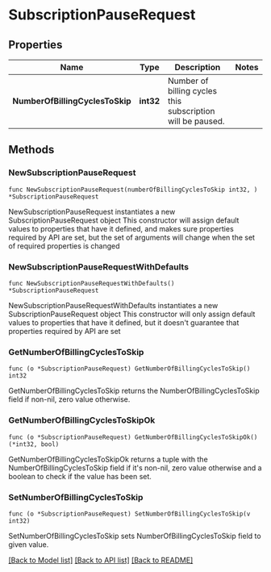 # SubscriptionPauseRequest

## Properties

Name | Type | Description | Notes
------------ | ------------- | ------------- | -------------
**NumberOfBillingCyclesToSkip** | **int32** | Number of billing cycles this subscription will be paused. | 

## Methods

### NewSubscriptionPauseRequest

`func NewSubscriptionPauseRequest(numberOfBillingCyclesToSkip int32, ) *SubscriptionPauseRequest`

NewSubscriptionPauseRequest instantiates a new SubscriptionPauseRequest object
This constructor will assign default values to properties that have it defined,
and makes sure properties required by API are set, but the set of arguments
will change when the set of required properties is changed

### NewSubscriptionPauseRequestWithDefaults

`func NewSubscriptionPauseRequestWithDefaults() *SubscriptionPauseRequest`

NewSubscriptionPauseRequestWithDefaults instantiates a new SubscriptionPauseRequest object
This constructor will only assign default values to properties that have it defined,
but it doesn't guarantee that properties required by API are set

### GetNumberOfBillingCyclesToSkip

`func (o *SubscriptionPauseRequest) GetNumberOfBillingCyclesToSkip() int32`

GetNumberOfBillingCyclesToSkip returns the NumberOfBillingCyclesToSkip field if non-nil, zero value otherwise.

### GetNumberOfBillingCyclesToSkipOk

`func (o *SubscriptionPauseRequest) GetNumberOfBillingCyclesToSkipOk() (*int32, bool)`

GetNumberOfBillingCyclesToSkipOk returns a tuple with the NumberOfBillingCyclesToSkip field if it's non-nil, zero value otherwise
and a boolean to check if the value has been set.

### SetNumberOfBillingCyclesToSkip

`func (o *SubscriptionPauseRequest) SetNumberOfBillingCyclesToSkip(v int32)`

SetNumberOfBillingCyclesToSkip sets NumberOfBillingCyclesToSkip field to given value.



[[Back to Model list]](../README.md#documentation-for-models) [[Back to API list]](../README.md#documentation-for-api-endpoints) [[Back to README]](../README.md)


